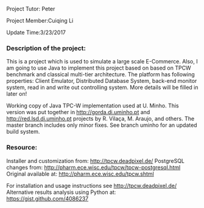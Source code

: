 Project Tutor: Peter

Project Member:Cuiqing Li

Update Time:3/23/2017

### Description of the project:
This is a project which is used to simulate a large scale E-Commerce. Also, I am going to use Java to implement this project based on based on TPCW benchmark and classical multi-tier architecture. The platform has following properties: Client Emulator, Distributed Database System, back-end monitor system, read in and write out controlling system. More details will be filled in later on! 

Working copy of Java TPC-W implementation used at U. Minho. This version was put together in http://gorda.di.uminho.pt and http://red.lsd.di.uminho.pt projects by R. Vilaça, M. Araujo, and others. The master branch includes only minor fixes. See branch uminho for an updated build system.

### Resource:
Installer and customization from: http://tpcw.deadpixel.de/
PostgreSQL changes from: http://pharm.ece.wisc.edu/tpcw/tpcw-postgresql.html
Original available at: http://pharm.ece.wisc.edu/tpcw.shtml

For installation and usage instructions see http://tpcw.deadpixel.de/
Alternative results analysis using Python at: https://gist.github.com/4086237


